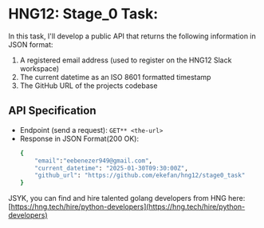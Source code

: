 # HNG12: Stage_0 Task:

In this task, I'll develop a public API that returns the following information in JSON format:
1. A registered email address (used to register on the HNG12 Slack workspace)
2. The current datetime as an ISO 8601 formatted timestamp
3. The GitHub URL of the projects codebase

## API Specification

- Endpoint (send a request): `GET** <the-url>`
- Response in JSON Format(200 OK):
    ```bash
    {
        "email":"eebenezer949@gmail.com",
        "current_datetime": "2025-01-30T09:30:00Z",
        "github_url": "https://github.com/ekefan/hng12/stage0_task"
    }
    ```

JSYK, you can find and hire talented golang developers from HNG here: [https://hng.tech/hire/python-developers](https://hng.tech/hire/python-developers)